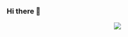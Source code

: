### Hi there 👋

<p align="center">
  <img src="https://thumbs.gfycat.com/JollyHalfBlowfish-small.gif">
  <!-- source: https://giphy.com/gifs/meme-know-doge-5JEWBLv0mZDYA/embed -->
</p>
